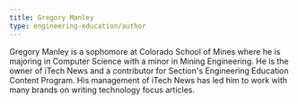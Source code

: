 ```yaml
---
title: Gregory Manley
type: engineering-education/author
---
```

Gregory Manley is a sophomore at Colorado School of Mines where he is majoring in Computer Science with a minor in Mining Engineering. He is  the owner of iTech News and a contributor for Section's Engineering Education Content Program. His management of iTech News has led him to work with many brands on writing technology focus articles.
